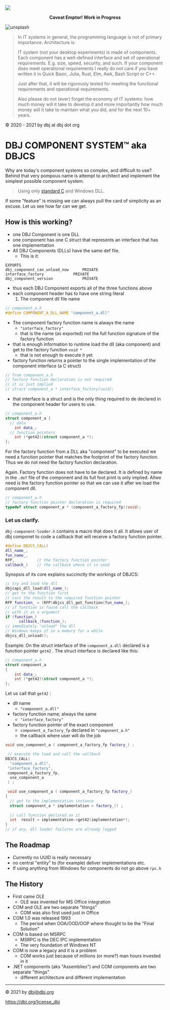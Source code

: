 
![ ](unsplash/work_in_progres_raw.jpg)
<center> <b>Caveat Emptor! Work in Progress</b> </center>

![unsplash](unsplash/manuel.jpg)

> In IT systems in general, the programming language is not of primary importance. Architecture is.
>
> IT system (not your desktop experiments) is made of components. Each component has a well-defined interface and set of operational requirements. E.g. size, speed, security, and such. If your component does meet operational requirements I really do not care if you have written it in Quick Basic, Julia, Rust, Elm, Awk, Bash Script or C++.
>
> Just after that, it will be rigorously tested for meeting the functional requirements and operational requirements.
>
> Also please do not (ever) forget the economy of IT systems: how much money will it take to develop it and more importantly how much money will it take to maintain what you did, and for the next 10+ years.

&copy; 2020 - 2021 by dbj at dbj dot org


# DBJ COMPONENT SYSTEM&trade; aka DBJCS

Why are today's component systems so complex, and difficult to use? Behind that very pompous name is attempt to architect and implement the simplest possible component system.

> Using only [standard C](http://www.open-std.org/jtc1/sc22/wg14/www/standards.html#9899) and Windows DLL. 

If some "feature" is missing we can always pull the card of simplicity as an excuse. Let us see how far can we get.

## How is this working?

- one DBJ Component is one DLL
- one component has one C struct that represents an interface that has one implementation
- All DBJ Components (DLLs) have the same def file. 
  - This is it:
```
EXPORTS
dbj_component_can_unload_now      PRIVATE
interface_factory             PRIVATE
dbj_component_version             PRIVATE
```
- thus each DBJ Component exports all of the three functions above
- each component header has to have one string literal
  1. The component dll file name
```cpp
// component_a.h
#define COMPONENT_A_DLL_NAME "component_a.dll"
```
 - The component factory function name is always the name
     - `"interface_factory"`
     - that is the name (as exported) not the full function signature of the factory function
- that is enough information to runtime load the dll (aka component) and get to the factory function `void *`
  - that is not enough to execute it yet
- factory function returns a pointer to the single implementation of the component interface (a C struct)
```cpp
// from component_a.h
// factory function declaration is not required
// it is just implied
// struct component_a * interface_factory(void);
``` 
  - that interface is a struct and is the only thing required to de declared in the component header for users to use.
```cpp
// component_a.h
struct component_a {
  // data 
    int data_;
  // function pointers
    int (*get42)(struct component_a *);
};
```
For the factory function from a DLL aka "component" to be executed we need a function pointer that matches the  footprint of the factory function. Thus we do not need the factory function declaration.

Again. Factory function does not have to be declared. It is defined by name in the `.def` file of the component and its full foot print is only implied. Allwe need is the factory function pointer so that we can use it after we load the component dll.
```cpp
// component_a.h
// factory function pointer declaration is required
typedef struct component_a * (component_a_factory_fp)(void);
```
### Let us clarify. 

`dbj-component-loader.h` contains a macro that does it  all.  It allows user of dbj componet to code a callback that will receive a factory function pointer.
```cpp
#define DBJCS_CALL(
dll_name_, 
fun_name_, 
RFP,          // the factory function pointer 
callback_)    // the callback where it is used   
```
Synopsis of its core explains succinctly the workings of DBJCS:

```cpp
// try and load the dll
dbjcapi_dll_load(dll_name_);
// get to the function first
// cast the result to the required function pointer
RFP function_ = (RFP)dbjcs_dll_get_function(fun_name_); 
// if function is found call the callback
// with it as a argument
if (function_)            
      callback_(function_);
// immediately "unload" the dll      
// Windows keeps it in a memory for a while
dbjcs_dll_unload();
```
Example: On the struct interface of the `component_a.dll` declared is a function pointer `get42` . The struct interface is declared like this:
```cpp
// component_a.h
struct component_a
{
    int data_;
    int (*get42)(struct component_a *);
};
```
Let us call that `get42` :

- dll name
  - `"component_a.dll"`
- factory function name; always the same
  - `"interface_factory"`
- factory function pointer of the exact component
  - `component_a_factory_fp` declared in `"component_a.h"`
  - the callback where user will do the job
```cpp
void use_component_a ( component_a_factory_fp factory_) ;

 // execute the load and call the callback
DBJCS_CALL( 
  "component_a.dll",
 "interface_factory", 
 component_a_factory_fp,
  use_component_a
 ) ;

 void use_component_a ( component_a_factory_fp factory_) 
{
  // get to the implementation instance
  struct component_a * implementation = factory_() ;
  
  // call function declared on it
  int  rezult = implementation->get42(implementation*);
}
// if any, dll loader failures are already logged
```


## The Roadmap

- Currently no UUID is really necessary
- no central "entity" to (for example) deliver implementations etc. 
- If using anything from Windows for components do not go above `rpc.h` 

## The History 
  - First came OLE
    - OLE was invented for MS Office integration
  - COM and OLE are two separate "things"
    - COM was also first used just in Office
  - COM 1.0 was released 1993 
    - The period when OOA/OOD/OOP where thought to be the "Final Solution"
  - COM is based on MSRPC
    - MSRPC is the DEC IPC implementation
    - The very foundation of Windows NT
  - COM is now a legacy and it is a problem
    - COM works just because of millions (or more?) man hours invested in it 
  - .NET components (aks "Assemblies") and COM components are two separate "things"
    - different architecture and different implementation

---

&copy; 2021 by dbj@dbj.org

https://dbj.org/license_dbj 

